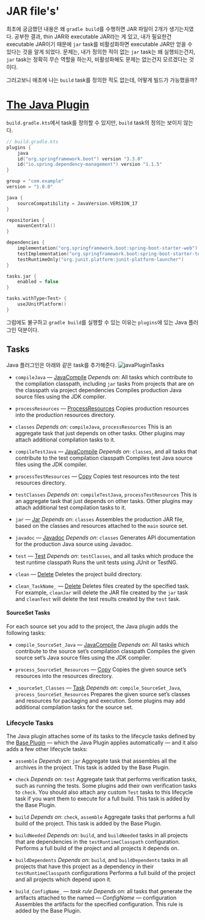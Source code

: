 # JAR file's'
최초에 궁금했던 내용은 왜 `gradle build`를 수행하면 JAR 파일이 2개가 생기는지였다.
공부한 결과, thin JAR와 executable JAR라는 게 있고, 내가 필요한건 executable JAR이기 때문에 `jar` task를 비활성화하면 executable JAR만 얻을 수 있다는 것을 알게 되었다.
문제는, 내가 정의한 적이 없는 `jar` task는 왜 실행되는건지, `jar` task는 정확히 무슨 역할을 하는지, 비활성화해도 문제는 없는건지 모르겠다는 것이다.

그러고보니 애초에 나는 `build` task를 정의한 적도 없는데, 어떻게 빌드가 가능했을까?

# [The Java Plugin](https://docs.gradle.org/current/userguide/java_plugin.html)
`build.gradle.kts`에서 task를 정의할 수 있지만, `build` task의 정의는 보이지 않는다.
```kotlin
// build.gradle.kts
plugins {
	java
	id("org.springframework.boot") version "3.3.0"
	id("io.spring.dependency-management") version "1.1.5"
}

group = "com.example"
version = "1.0.0"

java {
	sourceCompatibility = JavaVersion.VERSION_17
}

repositories {
	mavenCentral()
}

dependencies {
	implementation("org.springframework.boot:spring-boot-starter-web")
	testImplementation("org.springframework.boot:spring-boot-starter-test")
	testRuntimeOnly("org.junit.platform:junit-platform-launcher")
}

tasks.jar {
	enabled = false
}

tasks.withType<Test> {
	useJUnitPlatform()
}
```
그럼에도 불구하고 `gradle build`를 실행할 수 있는 이유는 `plugins`에 있는 Java 플러그인 덕분이다. 
## Tasks
Java 플러그인은 아래와 같은 task를 추가해준다.
![javaPluginTasks](javaPluginTasks.png)

- `compileJava` — [JavaCompile](https://docs.gradle.org/current/dsl/org.gradle.api.tasks.compile.JavaCompile.html)
_Depends on_: All tasks which contribute to the compilation classpath, including `jar` tasks from projects that are on the classpath via project dependencies
Compiles production Java source files using the JDK compiler.

- `processResources` — [ProcessResources](https://docs.gradle.org/current/dsl/org.gradle.language.jvm.tasks.ProcessResources.html)
Copies production resources into the production resources directory.

- `classes`
_Depends on_: `compileJava`, `processResources`
This is an aggregate task that just depends on other tasks. Other plugins may attach additional compilation tasks to it.

- `compileTestJava` — [JavaCompile](https://docs.gradle.org/current/dsl/org.gradle.api.tasks.compile.JavaCompile.html)
_Depends on_: `classes`, and all tasks that contribute to the test compilation classpath
Compiles test Java source files using the JDK compiler.

- `processTestResources` — [Copy](https://docs.gradle.org/current/dsl/org.gradle.api.tasks.Copy.html)
Copies test resources into the test resources directory.

- `testClasses`
_Depends on_: `compileTestJava`, `processTestResources`
This is an aggregate task that just depends on other tasks. Other plugins may attach additional test compilation tasks to it.

- `jar` — [Jar](https://docs.gradle.org/current/dsl/org.gradle.api.tasks.bundling.Jar.html)
_Depends on_: `classes`
Assembles the production JAR file, based on the classes and resources attached to the `main` source set.

- `javadoc` — [Javadoc](https://docs.gradle.org/current/dsl/org.gradle.api.tasks.javadoc.Javadoc.html)
_Depends on_: `classes`
Generates API documentation for the production Java source using Javadoc.

- `test` — [Test](https://docs.gradle.org/current/dsl/org.gradle.api.tasks.testing.Test.html)
_Depends on_: `testClasses`, and all tasks which produce the test runtime classpath
Runs the unit tests using JUnit or TestNG.

- `clean` — [Delete](https://docs.gradle.org/current/dsl/org.gradle.api.tasks.Delete.html)
Deletes the project build directory.

- `clean_TaskName_` — [Delete](https://docs.gradle.org/current/dsl/org.gradle.api.tasks.Delete.html)
Deletes files created by the specified task. For example, `cleanJar` will delete the JAR file created by the `jar` task and `cleanTest` will delete the test results created by the `test` task.
#### SourceSet Tasks
For each source set you add to the project, the Java plugin adds the following tasks:

- `compile_SourceSet_Java` — [JavaCompile](https://docs.gradle.org/current/dsl/org.gradle.api.tasks.compile.JavaCompile.html)
_Depends on_: All tasks which contribute to the source set’s compilation classpath
Compiles the given source set’s Java source files using the JDK compiler.

- `process_SourceSet_Resources` — [Copy](https://docs.gradle.org/current/dsl/org.gradle.api.tasks.Copy.html)
Copies the given source set’s resources into the resources directory.

- `_sourceSet_Classes` — [Task](https://docs.gradle.org/current/dsl/org.gradle.api.Task.html)
_Depends on_: `compile_SourceSet_Java`, `process_SourceSet_Resources`
Prepares the given source set’s classes and resources for packaging and execution. Some plugins may add additional compilation tasks for the source set.

### Lifecycle Tasks
The Java plugin attaches some of its tasks to the lifecycle tasks defined by the [Base Plugin](https://docs.gradle.org/current/userguide/base_plugin.html#sec:base_tasks) — which the Java Plugin applies automatically — and it also adds a few other lifecycle tasks:

- `assemble`
_Depends on_: `jar`
Aggregate task that assembles all the archives in the project. This task is added by the Base Plugin.

- `check`
_Depends on_: `test`
Aggregate task that performs verification tasks, such as running the tests. Some plugins add their own verification tasks to `check`. You should also attach any custom `Test` tasks to this lifecycle task if you want them to execute for a full build. This task is added by the Base Plugin.

- `build`
_Depends on_: `check`, `assemble`
Aggregate tasks that performs a full build of the project. This task is added by the Base Plugin.

- `buildNeeded`
_Depends on_: `build`, and `buildNeeded` tasks in all projects that are dependencies in the `testRuntimeClasspath` configuration.
Performs a full build of the project and all projects it depends on.

- `buildDependents`
_Depends on_: `build`, and `buildDependents` tasks in all projects that have this project as a dependency in their `testRuntimeClasspath` configurations
Performs a full build of the project and all projects which depend upon it.

- `build_ConfigName_` — _task rule_
_Depends on_: all tasks that generate the artifacts attached to the named — _ConfigName_ — configuration
Assembles the artifacts for the specified configuration. This rule is added by the Base Plugin.

